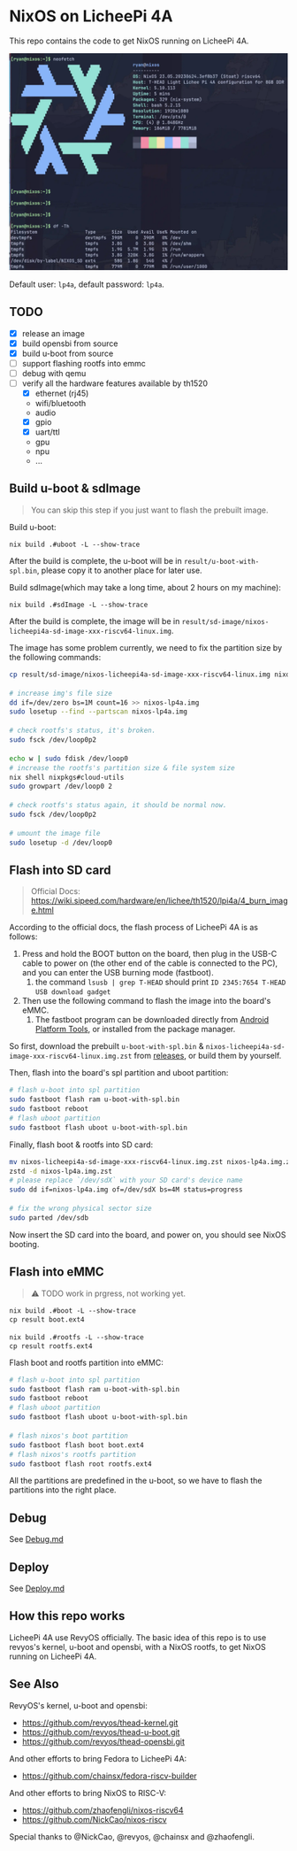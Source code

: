 # NixOS on LicheePi 4A

This repo contains the code to get NixOS running on LicheePi 4A.

![](./_img/nixos-licheepi-neofetch.webp)

Default user: `lp4a`, default password: `lp4a`.

## TODO

- [x] release an image
- [x] build opensbi from source
- [x] build u-boot from source
- [ ] support flashing rootfs into emmc
- [ ] debug with qemu
- [ ] verify all the hardware features available by th1520
    - [x] ethernet (rj45)
    - wifi/bluetooth
    - audio
    - [x] gpio
    - [x] uart/ttl
    - gpu
    - npu
    - ...

## Build u-boot & sdImage

> You can skip this step if you just want to flash the prebuilt image.


Build u-boot:

```shell
nix build .#uboot -L --show-trace
```

After the build is complete, the u-boot will be in `result/u-boot-with-spl.bin`, please copy it to another place for later use.

Build sdImage(which may take a long time, about 2 hours on my machine):

```shell
nix build .#sdImage -L --show-trace
```

After the build is complete, the image will be in `result/sd-image/nixos-licheepi4a-sd-image-xxx-riscv64-linux.img`.

The image has some problem currently, we need to fix the partition size by the following commands:

```bash
cp result/sd-image/nixos-licheepi4a-sd-image-xxx-riscv64-linux.img nixos-lp4a.img

# increase img's file size
dd if=/dev/zero bs=1M count=16 >> nixos-lp4a.img
sudo losetup --find --partscan nixos-lp4a.img

# check rootfs's status, it's broken.
sudo fsck /dev/loop0p2

echo w | sudo fdisk /dev/loop0
# increase the rootfs's partition size & file system size
nix shell nixpkgs#cloud-utils
sudo growpart /dev/loop0 2

# check rootfs's status again, it should be normal now.
sudo fsck /dev/loop0p2

# umount the image file
sudo losetup -d /dev/loop0
```

## Flash into SD card

> Official Docs: https://wiki.sipeed.com/hardware/en/lichee/th1520/lpi4a/4_burn_image.html

According to the official docs, the flash process of LicheePi 4A is as follows:

1. Press and hold the BOOT button on the board, then plug in the USB-C cable to power on (the other end of the cable is connected to the PC), and you can enter the USB burning mode (fastboot).
   1. the command `lsusb | grep T-HEAD` should print `ID 2345:7654 T-HEAD USB download gadget`
2. Then use the following command to flash the image into the board's eMMC.
   1. The fastboot program can be downloaded directly from [Android Platform Tools](https://developer.android.com/tools/releases/platform-tools), or installed from the package manager.

So first, download the prebuilt `u-boot-with-spl.bin` & `nixos-licheepi4a-sd-image-xxx-riscv64-linux.img.zst` from [releases](https://github.com/ryan4yin/nixos-licheepi4a/releases), or build them by yourself.

Then, flash into the board's spl partition and uboot partition:

```bash
# flash u-boot into spl partition
sudo fastboot flash ram u-boot-with-spl.bin
sudo fastboot reboot
# flash uboot partition
sudo fastboot flash uboot u-boot-with-spl.bin
```

Finally, flash boot & rootfs into SD card:

```bash
mv nixos-licheepi4a-sd-image-xxx-riscv64-linux.img.zst nixos-lp4a.img.zst
zstd -d nixos-lp4a.img.zst
# please replace `/dev/sdX` with your SD card's device name
sudo dd if=nixos-lp4a.img of=/dev/sdX bs=4M status=progress

# fix the wrong physical sector size
sudo parted /dev/sdb
```

Now insert the SD card into the board, and power on, you should see NixOS booting.

## Flash into eMMC

> :warning: TODO work in prgress, not working yet.

```shell
nix build .#boot -L --show-trace
cp result boot.ext4

nix build .#rootfs -L --show-trace
cp result rootfs.ext4
```

Flash boot and rootfs partition into eMMC:

```bash
# flash u-boot into spl partition
sudo fastboot flash ram u-boot-with-spl.bin
sudo fastboot reboot
# flash uboot partition
sudo fastboot flash uboot u-boot-with-spl.bin

# flash nixos's boot partition
sudo fastboot flash boot boot.ext4
# flash nixos's rootfs partition
sudo fastboot flash root rootfs.ext4
```

All the partitions are predefined in the u-boot, so we have to flash the partitions into the right place.

## Debug

See [Debug.md](./Debug.md)

## Deploy

See [Deploy.md](./Deploy.md)

## How this repo works

LicheePi 4A use RevyOS officially.
The basic idea of this repo is to use revyos's kernel, u-boot and opensbi, with a NixOS rootfs, to get NixOS running on LicheePi 4A.

## See Also

RevyOS's kernel, u-boot and opensbi:

- https://github.com/revyos/thead-kernel.git
- https://github.com/revyos/thead-u-boot.git
- https://github.com/revyos/thead-opensbi.git

And other efforts to bring Fedora to LicheePi 4A:

- https://github.com/chainsx/fedora-riscv-builder

And other efforts to bring NixOS to RISC-V:

- https://github.com/zhaofengli/nixos-riscv64
- https://github.com/NickCao/nixos-riscv

Special thanks to @NickCao,  @revyos, @chainsx and @zhaofengli.

